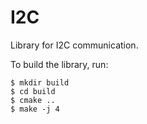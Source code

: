 # I2C
Library for I2C communication.

To build the library, run:
```
$ mkdir build
$ cd build
$ cmake ..
$ make -j 4
```


